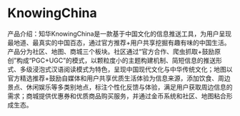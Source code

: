 # KnowingChina
产品介绍：知华KnowingChina是一款基于中国文化的信息推送工具，为用户呈现最地道、最真实的中国百态，通过官方推荐+用户共享挖掘有趣有味的中国生活。 产品分为社区、地图、商城三个板块。社区通过“官方合作、爬虫抓取+鼓励原创”构成“PGC+UGC”的模式，以颗粒度小的主题构建机制、简短信息的推送形式、多级浸泡式汉语阅读模式为特色，呈现中国现代文化与中华传统文化；地图以官方精选推荐+鼓励自媒体和用户共享优质生活体验为信息来源，添加饮食、周边景点、休闲娱乐等多类别地点，标注个性化反馈与体验，满足用户获取周边信息的需求；商城提供优惠券和优质商品购买服务，并通过金币系统和社区、地图粘合形成生态。
